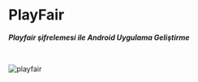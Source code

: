 # PlayFair

**_Playfair şifrelemesi ile Android Uygulama Geliştirme_**

<br>

![playfair](https://user-images.githubusercontent.com/13876601/84149643-789c0400-aa69-11ea-8a2b-1054a42e9e57.PNG)
